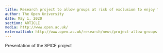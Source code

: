 ```yaml
---
title: Research project to allow groups at risk of exclusion to enjoy the Arts
author: The Open University
date: May 1, 2020
section: ARTICLE
media: http://www.open.ac.uk/
externallink: http://www.open.ac.uk/research/news/project-allow-groups-risk-exclusion-enjoy-arts
---
```

Presentation of the SPICE project
